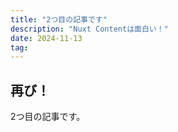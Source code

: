 ```yaml
---
title: "2つ目の記事です"
description: "Nuxt Contentは面白い！"
date: 2024-11-13
tag:
---
```


## 再び！

2つ目の記事です。
